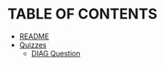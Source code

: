# TABLE OF CONTENTS
- [README](#README)
- [Quizzes](/Quizzes)
  - [DIAG Question](/Quizzes/DIAG_Question.md)
